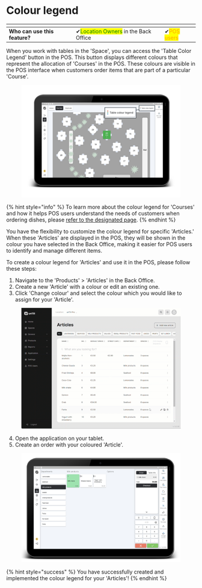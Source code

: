 # Colour legend

<table data-card-size="large" data-view="cards"><thead><tr><th></th><th></th><th></th></tr></thead><tbody><tr><td><strong>Who can use this feature?</strong></td><td><span data-gb-custom-inline data-tag="emoji" data-code="2714">✔</span><mark style="color:green;">Location Owners</mark> in the Back Office</td><td><span data-gb-custom-inline data-tag="emoji" data-code="2714">✔</span><mark style="color:orange;">POS users</mark></td></tr></tbody></table>

When you work with tables in the 'Space', you can access the 'Table Color Legend' button in the POS. This button displays different colours that represent the allocation of 'Courses' in the POS. These colours are visible in the POS interface when customers order items that are part of a particular 'Course'.&#x20;

<figure><img src="../../../.gitbook/assets/colour-legend-button.png" alt=""><figcaption></figcaption></figure>

{% hint style="info" %}
To learn more about the colour legend for 'Courses' and how it helps POS users understand the needs of customers when ordering dishes, please [refer to the designated page](../../products/courses/courses-colours.md).
{% endhint %}

You have the flexibility to customize the colour legend for specific 'Articles.' When these 'Articles' are displayed in the POS, they will be shown in the colour you have selected in the Back Office, making it easier for POS users to identify and manage different items.

To create a colour legend for 'Articles' and use it in the POS, please follow these steps:

1. Navigate to the 'Products' > 'Articles' in the Back Office.
2. Create a new 'Article' with a colour or edit an existing one.
3. Click 'Change colour' and select the colour which you would like to assign for your 'Article'.

<figure><img src="../../../.gitbook/assets/colour-legend.gif" alt=""><figcaption></figcaption></figure>

4. Open the application on your tablet.
5. Create an order with your coloured 'Article'.

<figure><img src="../../../.gitbook/assets/colour-tablet.png" alt=""><figcaption></figcaption></figure>

{% hint style="success" %}
You have successfully created and implemented the colour legend for your 'Articles'!
{% endhint %}
